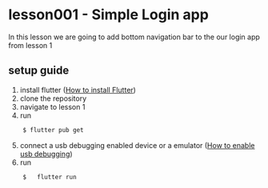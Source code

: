 # lesson001 - Simple Login app

In this lesson we are going to add bottom navigation bar to the our login app from lesson 1

## setup guide

1. install flutter ([How to install Flutter](https://flutter.dev/docs/get-started/install))
2. clone the repository
3. navigate to lesson 1
4. run 
```bash
    $ flutter pub get
```
5. connect a usb debugging enabled device or a emulator ([How to enable usb debugging](https://www.youtube.com/watch?v=SxKQH5LY1PM))
6. run 
```bash
    $   flutter run
```